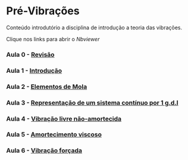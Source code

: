 # Pré-Vibrações
Conteúdo introdutório a disciplina de introdução a teoria das vibrações.


Clique nos links para abrir o *Nbviewer*

### Aula 0 - [Revisão](https://nbviewer.jupyter.org/github/danielbmmatos/PreVib/blob/master/Aula%200%20-%20Revis%C3%A3o.ipynb)

### Aula 1 - [Introdução](https://nbviewer.jupyter.org/github/danielbmmatos/PreVib/blob/d467c3bb84aec814e3d3d06c3cad284ff9263f6a/Aula%201%20-%20Introdu%C3%A7%C3%A3o.ipynb)

### Aula 2 - [Elementos de Mola](https://nbviewer.jupyter.org/github/danielbmmatos/PreVib/blob/master/Aula%202-%20Elementos%20de%20mola.ipynb)

### Aula 3 - [Representação de um sistema contínuo por 1 g.d.l](https://nbviewer.jupyter.org/github/danielbmmatos/Pre-Vibracoes/blob/master/Aula%203-%20%20Representa%C3%A7%C3%A3o%20de%20um%20sistema%20cont%C3%ADnuo%20por%201G.D.L..ipynb)

### Aula 4 - [Vibração livre não-amortecida](https://nbviewer.jupyter.org/github/danielbmmatos/Pre-Vibracoes/blob/master/Aula%204-%20VIbracao%20livre.ipynb)

### Aula 5 - [Amortecimento viscoso](https://nbviewer.jupyter.org/github/danielbmmatos/PreVib/blob/master/Aula%205-%20Amortecimento%20viscoso.ipynb)

### Aula 6 - [Vibração forçada](https://nbviewer.jupyter.org/github/danielbmmatos/PreVib/blob/master/Aula%206%20-%20Vibracao%20forcada.ipynb)

